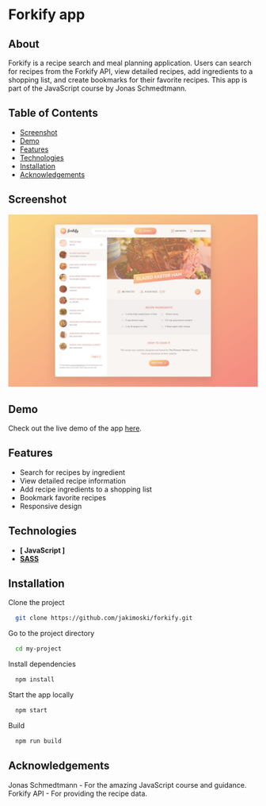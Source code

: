 # Forkify app

## About

Forkify is a recipe search and meal planning application. Users can search for recipes from the Forkify API, view detailed recipes, add ingredients to a shopping list, and create bookmarks for their favorite recipes. This app is part of the JavaScript course by Jonas Schmedtmann.

## Table of Contents

- [Screenshot](#screenshot)
- [Demo](#demo)
- [Features](#features)
- [Technologies](#technologies)
- [Installation](#installation)
- [Acknowledgements](#acknowledgements)

## Screenshot

![App Screenshot](./forify-app.jpg)

## Demo

Check out the live demo of the app [here](https://jakimoski.github.io/forkify/).

## Features

- Search for recipes by ingredient
- View detailed recipe information
- Add recipe ingredients to a shopping list
- Bookmark favorite recipes
- Responsive design

## Technologies

- **[ JavaScript ]**
- **[ SASS](https://sass-lang.com/)**

## Installation

Clone the project

```bash
  git clone https://github.com/jakimoski/forkify.git
```

Go to the project directory

```bash
  cd my-project
```

Install dependencies

```bash
  npm install
```

Start the app locally

```bash
  npm start
```

Build

```bash
  npm run build
```

## Acknowledgements

Jonas Schmedtmann - For the amazing JavaScript course and guidance.
Forkify API - For providing the recipe data.
